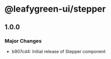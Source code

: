 # @leafygreen-ui/stepper

## 1.0.0

### Major Changes

- b907cd4: Initial release of Stepper component
